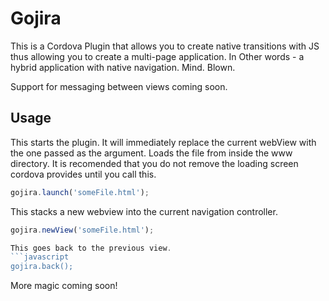Gojira
======

This is a Cordova Plugin that allows you to create native transitions with JS thus allowing you to create a multi-page application. In Other words - a hybrid application with native navigation. Mind. Blown.

Support for messaging between views coming soon.

Usage
-----

This starts the plugin. It will immediately replace the current webView with the one passed as the argument. Loads the file from inside the www directory. It is recomended that you do not remove the loading screen cordova provides until you call this.
```javascript
gojira.launch('someFile.html');
```

This stacks a new webview into the current navigation controller.
```javascript
gojira.newView('someFile.html');

This goes back to the previous view.
```javascript
gojira.back();
```

More magic coming soon!
